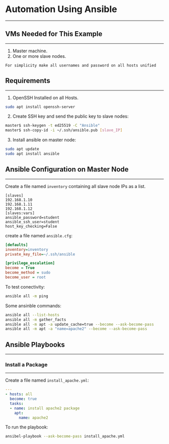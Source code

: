 # Automation Using Ansible
--------------------------


## VMs Needed for This Example
-------------------------------

1) Master machine.
2) One or more slave nodes.

`For simplicity make all usernames and password on all hosts unified` 

## Requirements
--------------------------

1) OpenSSH Installed on all Hosts.

```bash
sudo apt install openssh-server
```
2) Create SSH key and send the public key to slave nodes:

```bash
master$ ssh-keygen -t ed25519 -C "Ansible"
master$ ssh-copy-id -i ~/.ssh/ansible.pub [slave_IP]
```
3) Install ansible on master node:

```bash
sudo apt update
sudo apt install ansible
```

## Ansible Configuration on Master Node
-------------------------------------------

Create a file named `inventory` containing all slave node IPs as a list.

```ansible
[slaves]
192.168.1.10
192.168.1.11
192.168.1.12
[slaves:vars]
ansible_password=student
ansible_ssh_user=student
host_key_checking=False
```
create a file named `ansible.cfg`:

```ansible.cfg
[defaults]
inventory=inventory
private_key_file=~/.ssh/ansible

[privilege_escalation]
become = True
become_method = sudo
become_user = root
```
To test conectivity:

```bash
ansible all -m ping
```
Some ansinble commands:

```bash
ansible all --list-hosts
ansible all -m gather_facts
ansible all -m apt -a update_cache=true --become --ask-become-pass
ansible all -m apt -a "name=apache2" --become --ask-become-pass
```

## Ansible Playbooks
-------------------------

### Install a Package
--------------------

Create a file named `install_apache.yml`:
```yml
---
- hosts: all
  become: true
  tasks:
  - name: install apache2 package
    apt:
      name: apache2
```

To run the playbook:

```bash
ansibel-playbook --ask-become-pass install_apache.yml
```